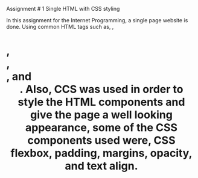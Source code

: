 Assignment # 1   Single HTML with CSS styling

In this assignment for the Internet Programming, a single page website is done. Using common HTML tags such as, <a>, <h1>, <section>, <div>, and <header>. Also, CCS was used in order to style the HTML components and give the page a well looking appearance, some of the CSS components used were, CSS flexbox, padding, margins, opacity, and text align. 
